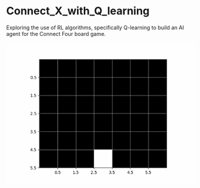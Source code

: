# Connect_X_with_Q_learning
Exploring the use of RL algorithms, specifically Q-learning to build an AI agent for the Connect Four board game.

![Alt Text](animation.gif)


